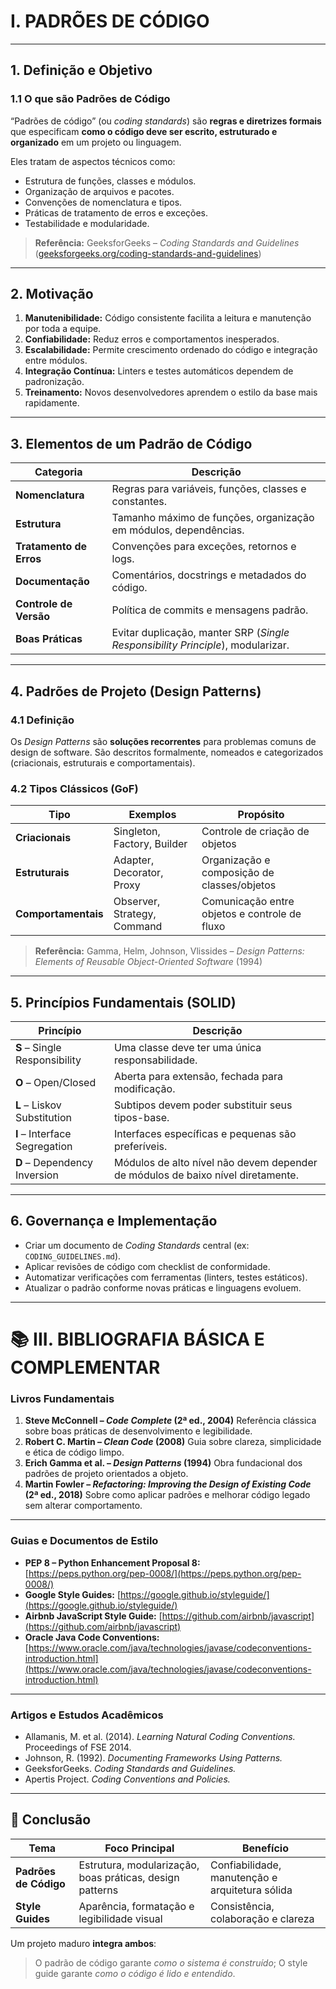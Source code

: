 

#  I. PADRÕES DE CÓDIGO

---

## 1. Definição e Objetivo

### 1.1 O que são Padrões de Código

“Padrões de código” (ou *coding standards*) são **regras e diretrizes formais** que especificam **como o código deve ser escrito, estruturado e organizado** em um projeto ou linguagem.

Eles tratam de aspectos técnicos como:

* Estrutura de funções, classes e módulos.
* Organização de arquivos e pacotes.
* Convenções de nomenclatura e tipos.
* Práticas de tratamento de erros e exceções.
* Testabilidade e modularidade.

> **Referência:** GeeksforGeeks – *Coding Standards and Guidelines*
> ([geeksforgeeks.org/coding-standards-and-guidelines](https://www.geeksforgeeks.org/coding-standards-and-guidelines))

---

## 2. Motivação

1. **Manutenibilidade:** Código consistente facilita a leitura e manutenção por toda a equipe.
2. **Confiabilidade:** Reduz erros e comportamentos inesperados.
3. **Escalabilidade:** Permite crescimento ordenado do código e integração entre módulos.
4. **Integração Contínua:** Linters e testes automáticos dependem de padronização.
5. **Treinamento:** Novos desenvolvedores aprendem o estilo da base mais rapidamente.

---

## 3. Elementos de um Padrão de Código

| Categoria               | Descrição                                                                       |
| ----------------------- | ------------------------------------------------------------------------------- |
| **Nomenclatura**        | Regras para variáveis, funções, classes e constantes.                           |
| **Estrutura**           | Tamanho máximo de funções, organização em módulos, dependências.                |
| **Tratamento de Erros** | Convenções para exceções, retornos e logs.                                      |
| **Documentação**        | Comentários, docstrings e metadados do código.                                  |
| **Controle de Versão**  | Política de commits e mensagens padrão.                                         |
| **Boas Práticas**       | Evitar duplicação, manter SRP (*Single Responsibility Principle*), modularizar. |

---

## 4. Padrões de Projeto (Design Patterns)

### 4.1 Definição

Os *Design Patterns* são **soluções recorrentes** para problemas comuns de design de software. São descritos formalmente, nomeados e categorizados (criacionais, estruturais e comportamentais).

### 4.2 Tipos Clássicos (GoF)

| Tipo                | Exemplos                    | Propósito                                     |
| ------------------- | --------------------------- | --------------------------------------------- |
| **Criacionais**     | Singleton, Factory, Builder | Controle de criação de objetos                |
| **Estruturais**     | Adapter, Decorator, Proxy   | Organização e composição de classes/objetos   |
| **Comportamentais** | Observer, Strategy, Command | Comunicação entre objetos e controle de fluxo |

> **Referência:** Gamma, Helm, Johnson, Vlissides – *Design Patterns: Elements of Reusable Object-Oriented Software* (1994)

---

## 5. Princípios Fundamentais (SOLID)

| Princípio                     | Descrição                                                                       |
| ----------------------------- | ------------------------------------------------------------------------------- |
| **S** – Single Responsibility | Uma classe deve ter uma única responsabilidade.                                 |
| **O** – Open/Closed           | Aberta para extensão, fechada para modificação.                                 |
| **L** – Liskov Substitution   | Subtipos devem poder substituir seus tipos-base.                                |
| **I** – Interface Segregation | Interfaces específicas e pequenas são preferíveis.                              |
| **D** – Dependency Inversion  | Módulos de alto nível não devem depender de módulos de baixo nível diretamente. |

---

## 6. Governança e Implementação

* Criar um documento de *Coding Standards* central (ex: `CODING_GUIDELINES.md`).
* Aplicar revisões de código com checklist de conformidade.
* Automatizar verificações com ferramentas (linters, testes estáticos).
* Atualizar o padrão conforme novas práticas e linguagens evoluem.

---

# 📚 III. BIBLIOGRAFIA BÁSICA E COMPLEMENTAR

### **Livros Fundamentais**

1. **Steve McConnell – *Code Complete* (2ª ed., 2004)**
   Referência clássica sobre boas práticas de desenvolvimento e legibilidade.
2. **Robert C. Martin – *Clean Code* (2008)**
   Guia sobre clareza, simplicidade e ética de código limpo.
3. **Erich Gamma et al. – *Design Patterns* (1994)**
   Obra fundacional dos padrões de projeto orientados a objeto.
4. **Martin Fowler – *Refactoring: Improving the Design of Existing Code* (2ª ed., 2018)**
   Sobre como aplicar padrões e melhorar código legado sem alterar comportamento.

---

### **Guias e Documentos de Estilo**

* **PEP 8 – Python Enhancement Proposal 8:** [https://peps.python.org/pep-0008/](https://peps.python.org/pep-0008/)
* **Google Style Guides:** [https://google.github.io/styleguide/](https://google.github.io/styleguide/)
* **Airbnb JavaScript Style Guide:** [https://github.com/airbnb/javascript](https://github.com/airbnb/javascript)
* **Oracle Java Code Conventions:** [https://www.oracle.com/java/technologies/javase/codeconventions-introduction.html](https://www.oracle.com/java/technologies/javase/codeconventions-introduction.html)

---

### **Artigos e Estudos Acadêmicos**

* Allamanis, M. et al. (2014). *Learning Natural Coding Conventions.* Proceedings of FSE 2014.
* Johnson, R. (1992). *Documenting Frameworks Using Patterns.*
* GeeksforGeeks. *Coding Standards and Guidelines.*
* Aper­tis Project. *Coding Conventions and Policies.*

---

## 🧭 Conclusão

| Tema                  | Foco Principal                                           | Benefício                                       |
| --------------------- | -------------------------------------------------------- | ----------------------------------------------- |
| **Padrões de Código** | Estrutura, modularização, boas práticas, design patterns | Confiabilidade, manutenção e arquitetura sólida |
| **Style Guides**      | Aparência, formatação e legibilidade visual              | Consistência, colaboração e clareza             |

Um projeto maduro **integra ambos**:

> O padrão de código garante *como o sistema é construído*;
> O style guide garante *como o código é lido e entendido*.
